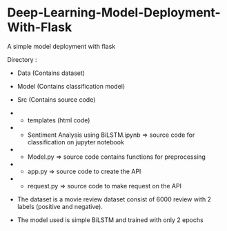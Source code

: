 # Deep-Learning-Model-Deployment-With-Flask
A simple model deployment with flask

Directory :
- Data (Contains dataset)
- Model (Contains classification model)   
- Src (Contains source code)
- - templates (html code) <br/>
- - Sentiment Analysis using BiLSTM.ipynb => source code for classification on jupyter notebook <br/>
- - Model.py => source code contains functions for preprocessing <br/>
- - app.py => source code to create the API <br/>
- - request.py => source code to make request on the API <br/>

- The dataset is a movie review dataset consist of 6000 review with 2 labels (positive and negative).
- The model used is simple BiLSTM and trained with only 2 epochs
